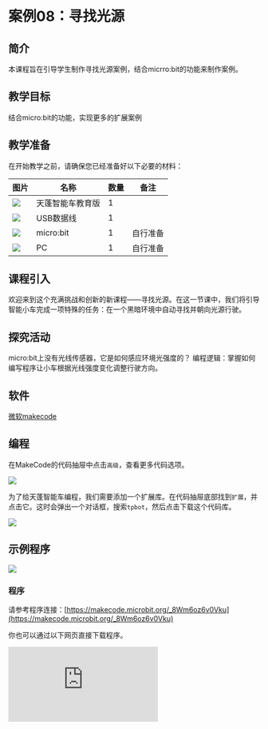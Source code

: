 ﻿---
sidebar_position: 8
sidebar_label: 寻找光源
---

# 案例08：寻找光源

## 简介

本课程旨在引导学生制作寻找光源案例，结合micrro:bit的功能来制作案例。

## 教学目标

结合micro:bit的功能，实现更多的扩展案例

## 教学准备

在开始教学之前，请确保您已经准备好以下必要的材料：

| 图片 | 名称 | 数量 | 备注 |
|---|---|---|---|
| ![](https://wiki-media-ef.oss-cn-hongkong.aliyuncs.com/docs/microbit/microbit-smart-car/microbit-tpbot-edu/TPBot_tianpeng_edu.png)| 天蓬智能车教育版 | 1 |   |
| ![](https://wiki-media-ef.oss-cn-hongkong.aliyuncs.com/docs/microbit/interesting-case/cutebot-fun-football-game-kit/cases-libraries/images/USB-data-cable.png) | USB数据线 | 1 |   |
| ![](https://wiki-media-ef.oss-cn-hongkong.aliyuncs.com/docs/microbit/interesting-case/cutebot-fun-football-game-kit/cases-libraries/images/microbit.png) | micro:bit | 1 | 自行准备 |
| ![](https://wiki-media-ef.oss-cn-hongkong.aliyuncs.com/docs/microbit/interesting-case/cutebot-fun-football-game-kit/cases-libraries/images/pc.png) | PC | 1 | 自行准备 |

## 课程引入

欢迎来到这个充满挑战和创新的新课程——寻找光源。在这一节课中，我们将引导智能小车完成一项特殊的任务：在一个黑暗环境中自动寻找并朝向光源行驶。

## 探究活动

micro:bit上没有光线传感器，它是如何感应环境光强度的？
编程逻辑：掌握如何编写程序让小车根据光线强度变化调整行驶方向。

## 软件

[微软makecode](https://makecode.microbit.org/#)


## 编程

在MakeCode的代码抽屉中点击`高级`，查看更多代码选项。

![](https://wiki-media-ef.oss-cn-hongkong.aliyuncs.com/docs/microbit/microbit-smart-car/microbit-tpbot/images/TPBot_tianpeng_case_01_02.png)

为了给天蓬智能车编程，我们需要添加一个扩展库。在代码抽屉底部找到`扩展`，并点击它。这时会弹出一个对话框，搜索`tpbot`，然后点击下载这个代码库。

![](https://wiki-media-ef.oss-cn-hongkong.aliyuncs.com/docs/microbit/microbit-smart-car/microbit-tpbot/images/TPBot_tianpeng_case_01_03.png)


## 示例程序

![](https://wiki-media-ef.oss-cn-hongkong.aliyuncs.com/docs/microbit/microbit-smart-car/microbit-tpbot-edu/TPBot_tianpeng_edu_case_08_07.png)

### 程序

请参考程序连接：[https://makecode.microbit.org/_8Wm6oz6v0Vku](https://makecode.microbit.org/_8Wm6oz6v0Vku)


你也可以通过以下网页直接下载程序。

<div
    style={{
        position: 'relative',
        paddingBottom: '60%',
        overflow: 'hidden',
    }}
>
    <iframe
        src="https://makecode.microbit.org/_8Wm6oz6v0Vku"
        frameborder="0"
        sandbox="allow-popups allow-forms allow-scripts allow-same-origin"
        style={{
            position: 'absolute',
            width: '100%',
            height: '100%',
        }}
    />
</div>


## 结论


当开机后，小车原地旋转，当环境中有光源出现时，小车向光源方向行驶。


## 扩展知识

**micro:bit上没有光线传感器是如何感应环境光强度的？**

micro:bit感应环境光强度的原理实际上是通过其LED矩阵来实现的。虽然micro:bit并没有专门的光线传感器，但是它的LED矩阵既可以作为输出设备显示图像，也可以作为输入设备来测量光量值。具体来说，micro:bit的LED矩阵被用来感知周围的光，通过反复地将一些LED驱动器转换成输入并采样电压衰减时间，这与环境光的水平大致成正比
。

LED通常被作为发光器来使用，但它们也是基本的光电二极管，可以作为光检测器。当LED驱动电路并入时，其功能就能够被很好地展现，而无需任何额外的硬件
。micro:bit屏幕是由一个5x5的LED点阵构成。运行软件高速反复更新这个矩阵，使其位于用户视野范围内，并且不会检测到任何闪光。通过将一些LED驱动引脚反复切换成输入，并对电压衰减时间进行采样，这个LED矩阵也被应用于感应环境光。
。

简而言之，micro:bit利用其LED矩阵的光电特性，通过测量LED从驱动状态转换到输入状态时电压衰减的时间，来感应环境光的强度，从而实现光线感应的功能。这种方法虽然不是传统意义上的光线传感器，但在实际应用中能够达到类似的效果。
